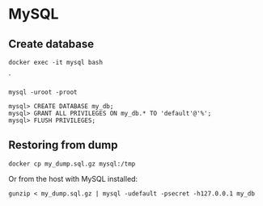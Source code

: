 
# MySQL 

## Create database

```
docker exec -it mysql bash
```
`
```
mysql -uroot -proot
```

```
mysql> CREATE DATABASE my_db;
mysql> GRANT ALL PRIVILEGES ON my_db.* TO 'default'@'%';
mysql> FLUSH PRIVILEGES;
```

## Restoring from dump

```
docker cp my_dump.sql.gz mysql:/tmp
```

Or from the host with MySQL installed:

```
gunzip < my_dump.sql.gz | mysql -udefault -psecret -h127.0.0.1 my_db
```


